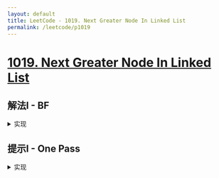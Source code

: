 ```yaml
---
layout: default
title: LeetCode - 1019. Next Greater Node In Linked List
permalink: /leetcode/p1019
---
```

# [1019. Next Greater Node In Linked List](https://leetcode-cn.com/problems/next-greater-node-in-linked-list/)

## 解法I - BF

<details markdown="1">
<summary markdown="span">实现</summary>

```javascript
```
</details>

## 提示I - One Pass

<details markdown="1">
<summary markdown="span">实现</summary>

```javascript
/**
 * Definition for singly-linked list.
 * function ListNode(val) {
 *     this.val = val;
 *     this.next = null;
 * }
 */
/**
 * @param {ListNode} head
 * @return {number[]}
 */
const nextLargerNodes = function(head) {
  const stack = [];
  const result = [];

  let p = head;
  let counter = 0;
  while (p !== null) {
    const current = p.val;

    while (stack.length > 0 && stack[stack.length - 1].val < current) {
      const {index} = stack.pop();
      result[index] = current;
    }

    stack.push({
      index: counter,
      val: current
    });

    result.push(0);

    p = p.next;
    counter += 1;
  }

  return result;
};
```
</details>
